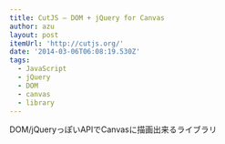 ```yaml
---
title: CutJS — DOM + jQuery for Canvas
author: azu
layout: post
itemUrl: 'http://cutjs.org/'
date: '2014-03-06T06:08:19.530Z'
tags:
  - JavaScript
  - jQuery
  - DOM
  - canvas
  - library
---
```

DOM/jQueryっぽいAPIでCanvasに描画出来るライブラリ
